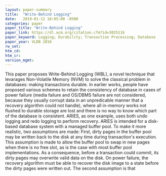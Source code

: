 ```yaml
---
layout: paper-summary
title:  "Write-Behind Logging"
date:   2019-01-12 18:05:00 -0500
categories: paper
paper_title: "Write-Behind Logging"
paper_link: https://dl.acm.org/citation.cfm?id=3025116
paper_keyword: Logging; Durability; Transaction Processing; Database
paper_year: VLDB 2016
rw_set: 
htm_cd: 
htm_cr: 
version_mgmt: 
---
```


This paper proposes Write-Behind Logging (WBL), a novel technique that levarages Non-Volatile Memory (NVM) to solve 
the classical problem in databases: making transactions durable. In earlier works, people have proposed various schemes
to retain the consistency of database in cases of power failure (media failure and OS/DBMS failure are not considered,
because they usually corrupt data in an unpredicable manner that a recovery algorithm could not handle), where all 
in-memory works not flushed to durable storage are lost and there is no way to know which part of the database is consistent.
ARIES, as one example, uses both undo logging and redo logging to perform recovery. ARIES is intended for a disk-based 
database system with a managed buffer pool. To make it more realistic, two assumptions are made: First, dirty pages in 
the buffer pool may be written back to the disk at any time during transaction's execution. This assumption is made to
allow the buffer pool to swap in new pages when there is no free slot, as is the case with most buffer pool implementations.
As a consequence, before a transaction could commit, its dirty pages may overwrite valid data on the disk. On power failure,
the recovery algorithm must be able to recover the disk image to a state before the dirty pages were written out. The second
assumption is that 